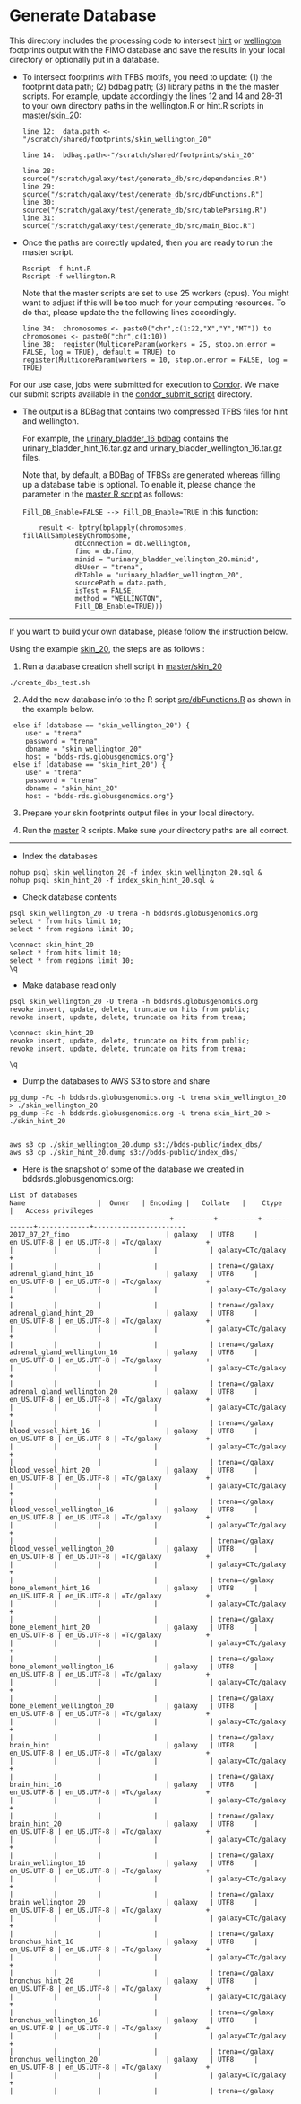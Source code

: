 # Generate Database

This directory includes the processing code to intersect [hint](http://www.regulatory-genomics.org/hint/introduction/) or [wellington](https://github.com/jpiper/pyDNase) footprints output with the FIMO database and save the results in
your local directory or optionally put in a database.

- To intersect footprints with TFBS motifs, you need to update: (1) the footprint data path; (2) bdbag path; (3) library paths in the the master scripts. For example, update accordingly the lines 12 and 14 and 28-31 to your own directory paths in the wellington.R or hint.R scripts in [master/skin_20](https://github.com/globusgenomics/genomics-footprint/tree/master/generate_db/master/skin_20):  

  ```
  line 12:  data.path <- "/scratch/shared/footprints/skin_wellington_20"

  line 14:  bdbag.path<-"/scratch/shared/footprints/skin_20"

  line 28:  source("/scratch/galaxy/test/generate_db/src/dependencies.R")
  line 29:  source("/scratch/galaxy/test/generate_db/src/dbFunctions.R")
  line 30:  source("/scratch/galaxy/test/generate_db/src/tableParsing.R")
  line 31:  source("/scratch/galaxy/test/generate_db/src/main_Bioc.R")
  ```

- Once the paths are correctly updated, then you are ready to run the master script.

  ```
  Rscript -f hint.R
  Rscript -f wellington.R
  ```

  Note that the master scripts are set to use 25 workers (cpus).  You might want to adjust if this will be too much for your computing resources. To do that, please update the the following lines accordingly.

  ```
  line 34:  chromosomes <- paste0("chr",c(1:22,"X","Y","MT")) to chromosomes <- paste0("chr",c(1:10))
  line 38:  register(MulticoreParam(workers = 25, stop.on.error = FALSE, log = TRUE), default = TRUE) to register(MulticoreParam(workers = 10, stop.on.error = FALSE, log = TRUE)

  ```

For our use case, jobs were submitted for execution to [Condor](https://en.wikipedia.org/wiki/HTCondor).  We make our submit scripts available
  in the [condor_submit_script](https://github.com/globusgenomics/genomics-footprint/tree/master/generate_db/condor_submit_script) directory.  

- The output is a BDBag that contains two compressed TFBS files for hint and wellington.

  For example, the [urinary_bladder_16 bdbag](https://github.com/globusgenomics/genomics-footprint/tree/master/generate_db/bdbag_output/urinary_bladder_16) contains the urinary_bladder_hint_16.tar.gz and urinary_bladder_wellington_16.tar.gz files.

  Note that, by default, a BDBag of TFBSs are generated whereas filling up a database table is optional. To enable it,
  please change the parameter in the [master R script](https://github.com/globusgenomics/genomics-footprint/tree/master/generate_db/master) as follows:

  `Fill_DB_Enable=FALSE --> Fill_DB_Enable=TRUE`  in this function:

  ```
      result <- bptry(bplapply(chromosomes, fillAllSamplesByChromosome,
               dbConnection = db.wellington,
               fimo = db.fimo,
               minid = "urinary_bladder_wellington_20.minid",
               dbUser = "trena",
               dbTable = "urinary_bladder_wellington_20",
               sourcePath = data.path,
               isTest = FALSE,
               method = "WELLINGTON",
               Fill_DB_Enable=TRUE)))
  ```
--------------

If you want to build your own database, please follow the instruction below.

Using the example  [skin_20](https://github.com/globusgenomics/genomics-footprint/tree/master/generate_db/master/skin_20), the steps are as follows :

   1. Run a database creation shell script in [master/skin_20](https://github.com/globusgenomics/genomics-footprint/tree/master/generate_db/master/skin_20)

   ```
   ./create_dbs_test.sh
   ```

   2. Add the new database info to the R script [src/dbFunctions.R](https://github.com/globusgenomics/genomics-footprint/tree/master/generate_db/src/dbFunctions.R) as shown in the example below.

   ```
    else if (database == "skin_wellington_20") {
       user = "trena"
       password = "trena"
       dbname = "skin_wellington_20"
       host = "bdds-rds.globusgenomics.org"}
    else if (database == "skin_hint_20") {
       user = "trena"
       password = "trena"
       dbname = "skin_hint_20"
       host = "bdds-rds.globusgenomics.org"}
   ```

   3. Prepare your skin footprints output files in your local directory.

   4. Run the [master](https://github.com/globusgenomics/genomics-footprint/tree/master/generate_db/master) R scripts.
      Make sure your directory paths are all correct.  
-------------------

- Index the databases
```
nohup psql skin_wellington_20 -f index_skin_wellington_20.sql &
nohup psql skin_hint_20 -f index_skin_hint_20.sql &
```
- Check database contents
```
psql skin_wellington_20 -U trena -h bddsrds.globusgenomics.org
select * from hits limit 10;
select * from regions limit 10;

\connect skin_hint_20
select * from hits limit 10;
select * from regions limit 10;
\q
```
- Make database read only
```
psql skin_wellington_20 -U trena -h bddsrds.globusgenomics.org
revoke insert, update, delete, truncate on hits from public;
revoke insert, update, delete, truncate on hits from trena;

\connect skin_hint_20
revoke insert, update, delete, truncate on hits from public;
revoke insert, update, delete, truncate on hits from trena;

\q
```

- Dump the databases to AWS S3 to store and share
```
pg_dump -Fc -h bddsrds.globusgenomics.org -U trena skin_wellington_20 > ./skin_wellington_20
pg_dump -Fc -h bddsrds.globusgenomics.org -U trena skin_hint_20 > ./skin_hint_20


aws s3 cp ./skin_wellington_20.dump s3://bdds-public/index_dbs/
aws s3 cp ./skin_hint_20.dump s3://bdds-public/index_dbs/
```

- Here is the snapshot of some of the database we created in bddsrds.globusgenomics.org:

```
List of databases
Name                  |  Owner   | Encoding |   Collate   |    Ctype    |   Access privileges
----------------------------------------+----------+----------+-------------+-------------+-----------------------
2017_07_27_fimo                        | galaxy   | UTF8     | en_US.UTF-8 | en_US.UTF-8 | =Tc/galaxy           +
|          |          |             |             | galaxy=CTc/galaxy    +
|          |          |             |             | trena=c/galaxy
adrenal_gland_hint_16                  | galaxy   | UTF8     | en_US.UTF-8 | en_US.UTF-8 | =Tc/galaxy           +
|          |          |             |             | galaxy=CTc/galaxy    +
|          |          |             |             | trena=c/galaxy
adrenal_gland_hint_20                  | galaxy   | UTF8     | en_US.UTF-8 | en_US.UTF-8 | =Tc/galaxy           +
|          |          |             |             | galaxy=CTc/galaxy    +
|          |          |             |             | trena=c/galaxy
adrenal_gland_wellington_16            | galaxy   | UTF8     | en_US.UTF-8 | en_US.UTF-8 | =Tc/galaxy           +
|          |          |             |             | galaxy=CTc/galaxy    +
|          |          |             |             | trena=c/galaxy
adrenal_gland_wellington_20            | galaxy   | UTF8     | en_US.UTF-8 | en_US.UTF-8 | =Tc/galaxy           +
|          |          |             |             | galaxy=CTc/galaxy    +
|          |          |             |             | trena=c/galaxy
blood_vessel_hint_16                   | galaxy   | UTF8     | en_US.UTF-8 | en_US.UTF-8 | =Tc/galaxy           +
|          |          |             |             | galaxy=CTc/galaxy    +
|          |          |             |             | trena=c/galaxy
blood_vessel_hint_20                   | galaxy   | UTF8     | en_US.UTF-8 | en_US.UTF-8 | =Tc/galaxy           +
|          |          |             |             | galaxy=CTc/galaxy    +
|          |          |             |             | trena=c/galaxy
blood_vessel_wellington_16             | galaxy   | UTF8     | en_US.UTF-8 | en_US.UTF-8 | =Tc/galaxy           +
|          |          |             |             | galaxy=CTc/galaxy    +
|          |          |             |             | trena=c/galaxy
blood_vessel_wellington_20             | galaxy   | UTF8     | en_US.UTF-8 | en_US.UTF-8 | =Tc/galaxy           +
|          |          |             |             | galaxy=CTc/galaxy    +
|          |          |             |             | trena=c/galaxy
bone_element_hint_16                   | galaxy   | UTF8     | en_US.UTF-8 | en_US.UTF-8 | =Tc/galaxy           +
|          |          |             |             | galaxy=CTc/galaxy    +
|          |          |             |             | trena=c/galaxy
bone_element_hint_20                   | galaxy   | UTF8     | en_US.UTF-8 | en_US.UTF-8 | =Tc/galaxy           +
|          |          |             |             | galaxy=CTc/galaxy    +
|          |          |             |             | trena=c/galaxy
bone_element_wellington_16             | galaxy   | UTF8     | en_US.UTF-8 | en_US.UTF-8 | =Tc/galaxy           +
|          |          |             |             | galaxy=CTc/galaxy    +
|          |          |             |             | trena=c/galaxy
bone_element_wellington_20             | galaxy   | UTF8     | en_US.UTF-8 | en_US.UTF-8 | =Tc/galaxy           +
|          |          |             |             | galaxy=CTc/galaxy    +
|          |          |             |             | trena=c/galaxy
brain_hint                             | galaxy   | UTF8     | en_US.UTF-8 | en_US.UTF-8 | =Tc/galaxy           +
|          |          |             |             | galaxy=CTc/galaxy    +
|          |          |             |             | trena=c/galaxy
brain_hint_16                          | galaxy   | UTF8     | en_US.UTF-8 | en_US.UTF-8 | =Tc/galaxy           +
|          |          |             |             | galaxy=CTc/galaxy    +
|          |          |             |             | trena=c/galaxy
brain_hint_20                          | galaxy   | UTF8     | en_US.UTF-8 | en_US.UTF-8 | =Tc/galaxy           +
|          |          |             |             | galaxy=CTc/galaxy    +
|          |          |             |             | trena=c/galaxy
brain_wellington_16                    | galaxy   | UTF8     | en_US.UTF-8 | en_US.UTF-8 | =Tc/galaxy           +
|          |          |             |             | galaxy=CTc/galaxy    +
|          |          |             |             | trena=c/galaxy
brain_wellington_20                    | galaxy   | UTF8     | en_US.UTF-8 | en_US.UTF-8 | =Tc/galaxy           +
|          |          |             |             | galaxy=CTc/galaxy    +
|          |          |             |             | trena=c/galaxy
bronchus_hint_16                       | galaxy   | UTF8     | en_US.UTF-8 | en_US.UTF-8 | =Tc/galaxy           +
|          |          |             |             | galaxy=CTc/galaxy    +
|          |          |             |             | trena=c/galaxy
bronchus_hint_20                       | galaxy   | UTF8     | en_US.UTF-8 | en_US.UTF-8 | =Tc/galaxy           +
|          |          |             |             | galaxy=CTc/galaxy    +
|          |          |             |             | trena=c/galaxy
bronchus_wellington_16                 | galaxy   | UTF8     | en_US.UTF-8 | en_US.UTF-8 | =Tc/galaxy           +
|          |          |             |             | galaxy=CTc/galaxy    +
|          |          |             |             | trena=c/galaxy
bronchus_wellington_20                 | galaxy   | UTF8     | en_US.UTF-8 | en_US.UTF-8 | =Tc/galaxy           +
|          |          |             |             | galaxy=CTc/galaxy    +
|          |          |             |             | trena=c/galaxy                   
```
